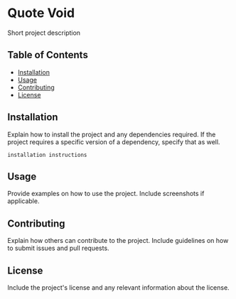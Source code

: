 # Quote Void
Short project description

## Table of Contents
- [Installation](#installation)
- [Usage](#usage)
- [Contributing](#contributing)
- [License](#license)

## Installation
Explain how to install the project and any dependencies required. If the project requires a specific version of a dependency, specify that as well.

```
installation instructions
```

## Usage
Provide examples on how to use the project. Include screenshots if applicable.

## Contributing
Explain how others can contribute to the project. Include guidelines on how to submit issues and pull requests.

## License
Include the project's license and any relevant information about the license.
